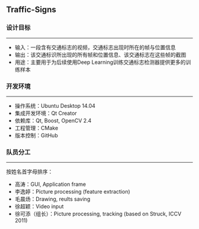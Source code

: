 ## Traffic-Signs

### 设计目标
----
- 输入：一段含有交通标志的视频，交通标志出现时所在的帧与位置信息
- 输出：该交通标识所出现的所有帧和位置信息、该交通标志在这些帧的截图
- 用途：主要用于为后续使用Deep Learning训练交通标志检测器提供更多的训练样本

### 开发环境
----
- 操作系统：Ubuntu Desktop 14.04
- 集成开发环境：Qt Creator
- 依赖库：Qt, Boost, OpenCV 2.4
- 工程管理：CMake
- 版本控制：GitHub

### 队员分工
----
按姓名首字母排序：

- 高涛：GUI, Application frame
- 李逸婷：Picture processing (feature extraction)
- 毛晨炀：Drawing, reults saving 
- 徐超颖：Video input
- 徐可添（组长）：Picture processing, tracking (based on Struck, ICCV 2011)